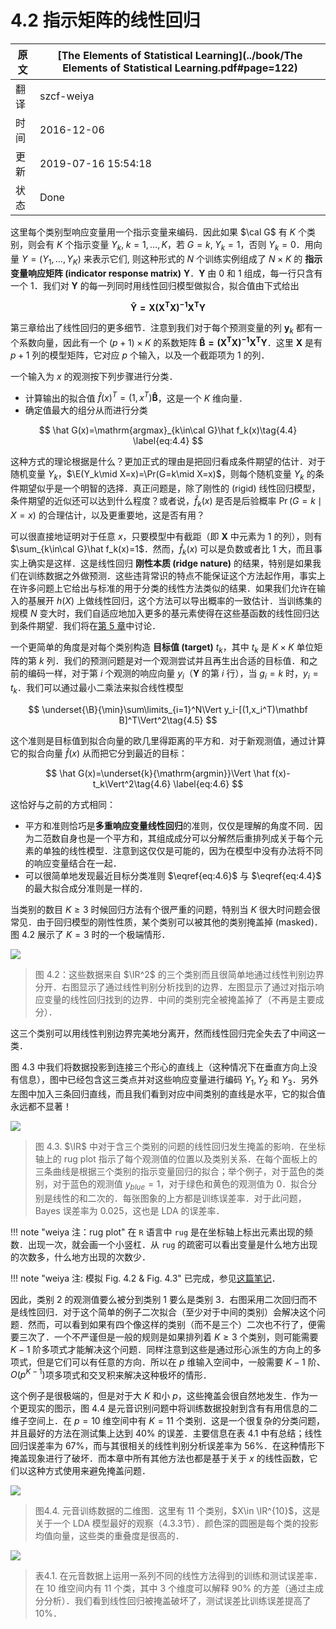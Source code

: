 # 4.2 指示矩阵的线性回归

| 原文   | [The Elements of Statistical Learning](../book/The Elements of Statistical Learning.pdf#page=122) |
| ---- | ---------------------------------------- |
| 翻译   | szcf-weiya                               |
| 时间   | 2016-12-06                               |
|更新|2019-07-16 15:54:18|
|状态|Done|


这里每个类别型响应变量用一个指示变量来编码．因此如果 $\cal G$ 有 $K$ 个类别，则会有 $K$ 个指示变量 $Y_k,\;k=1,\ldots,K$，若 $G=k,\;Y_k=1$，否则 $Y_k=0$．用向量 $Y=(Y_1,\ldots,Y_K)$ 来表示它们, 则这种形式的 $N$ 个训练实例组成了 $N\times K$ 的 **指示变量响应矩阵 (indicator response matrix)** $\mathbf Y$．$\mathbf Y$ 由 0 和 1 组成，每一行只含有一个 1．我们对 $\mathbf Y$ 的每一列同时用线性回归模型做拟合，拟合值由下式给出

$$
\mathbf{ \hat Y = {X(X^TX)^{-1}X^TY}} \tag{4.3}
$$

第三章给出了线性回归的更多细节．注意到我们对于每个预测变量的列 $\mathbf y_k$ 都有一个系数向量，因此有一个 $(p+1)\times K$ 的系数矩阵 $\mathbf{\hat B=(X^TX)^{-1}X^TY}$．这里 $\mathbf X$ 是有 $p+1$ 列的模型矩阵，它对应 $p$ 个输入，以及一个截距项为 1 的列．

一个输入为 $x$ 的观测按下列步骤进行分类．

- 计算输出的拟合值 $\hat f(x)^T=(1,x^T)\mathbf{\hat B}$，这是一个 $K$ 维向量．
- 确定值最大的组分从而进行分类

$$
\hat G(x)=\mathrm{argmax}_{k\in\cal G}\hat f_k(x)\tag{4.4}
\label{eq:4.4}
$$

这种方式的理论根据是什么？更加正式的理由是把回归看成条件期望的估计．对于随机变量 $Y_k$，$\E(Y_k\mid X=x)=\Pr(G=k\mid X=x)$，则每个随机变量 $Y_k$ 的条件期望似乎是一个明智的选择．真正问题是，除了刚性的 (rigid) 线性回归模型，条件期望的近似还可以达到什么程度？或者说，$\hat f_k(x)$ 是否是后验概率 $\Pr(G=k\mid X=x)$ 的合理估计，以及更重要地，这是否有用？

可以很直接地证明对于任意 $x$，只要模型中有截距（即 $\mathbf X$ 中元素为 1 的列），则有 $\sum_{k\in\cal G}\hat f_k(x)=1$．然而，$\hat f_k(x)$ 可以是负数或者比 1 大，而且事实上确实是这样．这是线性回归 **刚性本质 (ridge nature)** 的结果，特别是如果我们在训练数据之外做预测．这些违背常识的特点不能保证这个方法起作用，事实上在许多问题上它给出与标准的用于分类的线性方法类似的结果．如果我们允许在输入的基展开 $h(X)$ 上做线性回归，这个方法可以导出概率的一致估计．当训练集的规模 $N$ 变大时，我们自适应地加入更多的基元素使得在这些基函数的线性回归达到条件期望．我们将在[第 5 章](/05-Basis-Expansions-and-Regularization/5.1-Introduction/index.html)中讨论．

一个更简单的角度是对每个类别构造 **目标值 (target)** $t_k$，其中 $t_k$ 是 $K\times K$ 单位矩阵的第 $k$ 列．我们的预测问题是对一个观测尝试并且再生出合适的目标值．和之前的编码一样，对于第 $i$ 个观测的响应向量 $y_i$（$\mathbf Y$ 的第 $i$ 行），当 $g_i=k$ 时，$y_i=t_k$．我们可以通过最小二乘法来拟合线性模型

$$
\underset{\B}{\min}\sum\limits_{i=1}^N\Vert y_i-[(1,x_i^T)\mathbf B]^T\Vert^2\tag{4.5}
$$

这个准则是目标值到拟合向量的欧几里得距离的平方和．对于新观测值，通过计算它的拟合向量 $\hat f(x)$ 从而把它分到最近的目标：

$$
\hat G(x)=\underset{k}{\mathrm{argmin}}\Vert \hat f(x)-t_k\Vert^2\tag{4.6}
\label{eq:4.6}
$$

这恰好与之前的方式相同：

- 平方和准则恰巧是**多重响应变量线性回归**的准则，仅仅是理解的角度不同．因为二范数自身也是一个平方和，其组成成分可以分解然后重排列成关于每个元素的单独的线性模型．注意到这仅仅是可能的，因为在模型中没有办法将不同的响应变量结合在一起．
- 可以很简单地发现最近目标分类准则 $\eqref{eq:4.6}$ 与 $\eqref{eq:4.4}$ 的最大拟合成分准则是一样的．

<!--
，但是需要要求拟合值的和为 1．
-->


当类别的数目 $K\ge 3$ 时候回归方法有个很严重的问题，特别当 $K$ 很大时问题会很常见．由于回归模型的刚性性质，某个类别可以被其他的类别掩盖掉 (masked)．图 4.2 展示了 $K=3$ 时的一个极端情形．

![](../img/04/fig4.2.png)

> 图 4.2：这些数据来自 $\IR^2$ 的三个类别而且很简单地通过线性判别边界分开．右图显示了通过线性判别分析找到的边界．左图显示了通过对指示响应变量的线性回归找到的边界．中间的类别完全被掩盖掉了（不再是主要成分）．


这三个类别可以用线性判别边界完美地分离开，然而线性回归完全失去了中间这一类．

图 4.3 中我们将数据投影到连接三个形心的直线上（这种情况下在垂直方向上没有信息），图中已经包含这三类点并对这些响应变量进行编码 $Y_1,Y_2$ 和 $Y_3$．另外左图中加入三条回归直线，而且我们看到对应中间类别的直线是水平，它的拟合值永远都不显著！

![](../img/04/fig4.3.png)

> 图 4.3. $\IR$ 中对于含三个类别的问题的线性回归发生掩盖的影响．在坐标轴上的 rug plot 指示了每个观测值的位置以及类别关系．在每个面板上的三条曲线是根据三个类别的指示变量回归的拟合；举个例子，对于蓝色的类别，对于蓝色的观测值 $y_{blue}=1$，对于绿色和黄色的观测值为 0．拟合分别是线性的和二次的．每张图象的上方都是训练误差率．对于此问题，Bayes 误差率为 0.025，这也是 LDA 的误差率．

!!! note "weiya 注：rug plot"
    在 `R` 语言中 `rug` 是在坐标轴上标出元素出现的频数．出现一次，就会画一个小竖杠．从 `rug` 的疏密可以看出变量是什么地方出现的次数多，什么地方出现的次数少．

!!! note "weiya 注: 模拟 Fig. 4.2 & Fig. 4.3"
    已完成，参见[这篇笔记](../notes/LDA/sim-4-3/index.html)．

因此，类别 2 的观测值要么被分到类别 1 要么是类别 3．右图采用二次回归而不是线性回归．对于这个简单的例子二次拟合（至少对于中间的类别）会解决这个问题．然而，可以看到如果有四个像这样的类别（而不是三个）二次也不行了，便需要三次了．一个不严谨但是一般的规则是如果排列着 $K\ge 3$ 个类别，则可能需要 $K-1$ 阶多项式才能解决这个问题．同样注意到这些是通过形心派生的方向上的多项式，但是它们可以有任意的方向．所以在 $p$ 维输入空间中，一般需要 $K-1$ 阶、$O(p^{K-1})$项多项式和交叉积来解决这种极坏的情形．

这个例子是很极端的，但是对于大 $K$ 和小 $p$，这些掩盖会很自然地发生．作为一个更现实的图示，图 4.4 是元音识别问题中将训练数据投射到含有有用信息的二维子空间上．在 $p=10$ 维空间中有 $K=11$ 个类别．这是一个很复杂的分类问题，并且最好的方法在测试集上达到 40% 的误差．主要信息在表 4.1 中有总结；线性回归误差率为 67%，而与其很相关的线性判别分析误差率为 56%．在这种情形下掩盖现象进行了破坏．而本章中所有其他方法也都是基于关于 $x$ 的线性函数，它们以这种方式使用来避免掩盖问题．

![](../img/04/fig4.4.png)

> 图4.4. 元音训练数据的二维图．这里有 11 个类别，$X\in \IR^{10}$，这是关于一个 LDA 模型最好的观察（4.3.3节）．颜色深的圆圈是每个类的投影均值向量，这些类的重叠度是很高的．

![](../img/04/tab4.1.png)

> 表4.1. 在元音数据上运用一系列不同的线性方法得到的训练和测试误差率．在 10 维空间内有 11 个类，其中 3 个维度可以解释 90% 的方差（通过主成分分析）．我们看到线性回归被掩盖破坏了，测试误差比训练误差提高了 10%．
